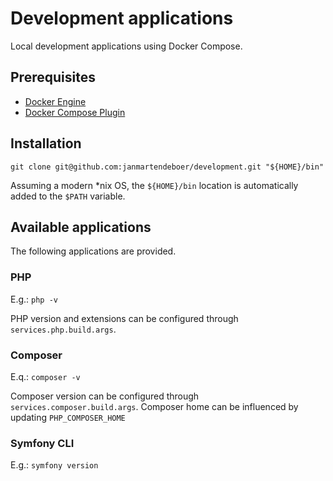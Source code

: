 # Development applications

Local development applications using Docker Compose.

## Prerequisites

- [Docker Engine](https://docs.docker.com/engine/install/)
- [Docker Compose Plugin](https://docs.docker.com/compose/install/)

## Installation

```shell
git clone git@github.com:janmartendeboer/development.git "${HOME}/bin"
```

Assuming a modern *nix OS, the `${HOME}/bin` location is automatically added to the `$PATH` variable.

## Available applications

The following applications are provided.

### PHP

E.g.: `php -v`

PHP version and extensions can be configured through `services.php.build.args`.

### Composer

E.q.: `composer -v`

Composer version can be configured through `services.composer.build.args`.
Composer home can be influenced by updating `PHP_COMPOSER_HOME`

### Symfony CLI

E.g.: `symfony version`